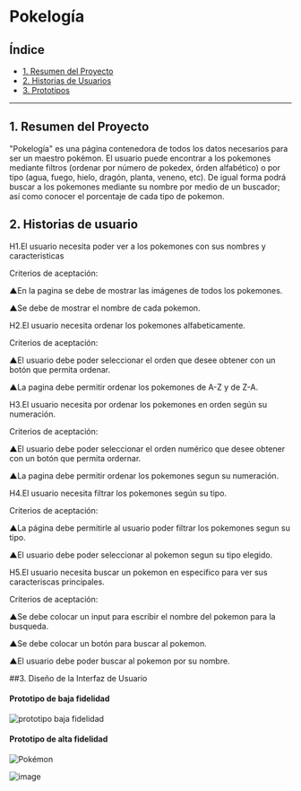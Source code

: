 # Pokelogía

## Índice

* [1. Resumen del Proyecto](#1-resumen-del-proyecto)
* [2. Historias de Usuarios](#2-historias-de-usuario)
* [3. Prototipos](#3-prototipos)

***

## 1. Resumen del Proyecto
"Pokelogía" es una página contenedora de todos los datos necesarios para ser un maestro pokémon. El usuario puede encontrar a los pokemones mediante filtros (ordenar por número de pokedex, órden alfabético) o por tipo (agua, fuego, hielo, dragón, planta, veneno, etc). De igual forma podrá buscar a los pokemones mediante su nombre por medio de un buscador; así como conocer el porcentaje de cada tipo de pokemon.


## 2. Historias de usuario

H1.El usuario necesita poder  ver a los pokemones con sus nombres  y caracteristicas


Criterios de aceptación:

 ▲En la pagina se debe de mostrar las imágenes de todos los pokemones.

 ▲Se debe de mostrar el nombre de cada pokemon.
 
 H2.El usuario necesita ordenar los pokemones alfabeticamente.
 
 Criterios de aceptación:
 
 ▲El usuario debe poder seleccionar el orden que desee obtener con un botón que permita ordenar.
 
 ▲La pagina debe permitir ordenar los pokemones de A-Z y de Z-A.
 
 H3.El usuario necesita por ordenar los pokemones en orden según su numeración. 
 
 Criterios de aceptación:
 
 ▲El usuario debe poder seleccionar el orden numérico que desee obtener con un botón que permita ordernar.
 
 ▲La pagina debe permitir ordenar los pokemones segun su numeración.
 
 H4.El usuario necesita filtrar los pokemones según su tipo. 
 
 Criterios de aceptación:
 
 ▲La página debe permitirle al usuario poder filtrar los pokemones segun su tipo.
 
 ▲El usuario debe poder seleccionar al pokemon segun su tipo elegido.
 
  H5.El usuario necesita buscar un pokemon en especifico para ver sus caracteriscas principales. 
 
 Criterios de aceptación:
 
 ▲Se debe colocar un input para escribir el nombre del pokemon para la busqueda.
 
 ▲Se debe colocar un botón para buscar al pokemon.
 
 ▲El usuario debe poder buscar al pokemon por su nombre.


##3. Diseño de la Interfaz de Usuario

#### Prototipo de baja fidelidad

![prototipo baja fidelidad](https://user-images.githubusercontent.com/105623403/182524922-5c9fdb51-65fa-4d10-9d6c-fcc5ae279c39.jpeg)


#### Prototipo de alta fidelidad

![Pokémon](https://user-images.githubusercontent.com/105623403/182524985-055ec4a9-6ee9-4d86-8158-d76d523e5c44.jpg)


![image](https://user-images.githubusercontent.com/105660261/182526212-cc4a9c0b-c585-44d8-9e5b-33371a61e630.png)


